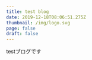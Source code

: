 ```yaml
---
title: test blog
date: 2019-12-18T08:06:51.275Z
thumbnail: /img/logo.svg
page: false
draft: false
---
```

testブログです
